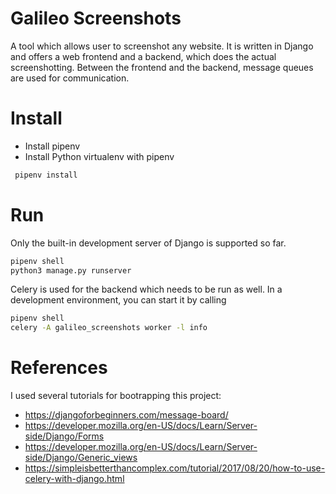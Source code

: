 Galileo Screenshots
===================

A tool which allows user to screenshot any website. It is written in Django and offers a web frontend and a backend, which does the actual screenshotting. Between the frontend and the backend, message queues are used for communication.

Install
=======
* Install pipenv
* Install Python virtualenv with pipenv

```bash
 pipenv install
```


Run
===
Only the built-in development server of Django is supported so far.
```bash
pipenv shell
python3 manage.py runserver
```

Celery is used for the backend which needs to be run as well. In a development environment, you can start it by calling
```bash
pipenv shell
celery -A galileo_screenshots worker -l info
```


References
==========
I used several tutorials for bootrapping this project:
* https://djangoforbeginners.com/message-board/
* https://developer.mozilla.org/en-US/docs/Learn/Server-side/Django/Forms
* https://developer.mozilla.org/en-US/docs/Learn/Server-side/Django/Generic_views
* https://simpleisbetterthancomplex.com/tutorial/2017/08/20/how-to-use-celery-with-django.html
